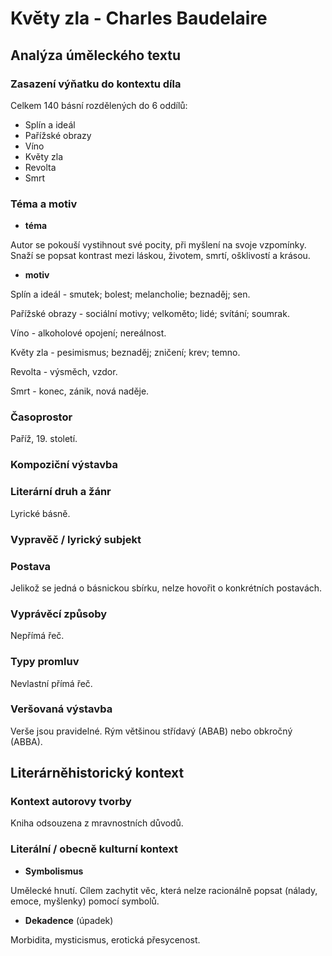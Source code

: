 # Květy zla - Charles Baudelaire

## Analýza úměleckého textu

### Zasazení výňatku do kontextu díla

Celkem 140 básní rozdělených do 6 oddílů:

- Splín a ideál
- Pařížské obrazy
- Víno
- Květy zla
- Revolta
- Smrt

### Téma a motiv

- **téma**

Autor se pokouší vystihnout své pocity, při myšlení na svoje vzpomínky. Snaží se popsat kontrast mezi láskou, životem, smrtí, ošklivostí a krásou.

- **motiv**

Splín a ideál - smutek; bolest; melancholie; beznaděj; sen.

Pařížské obrazy - sociální motivy; velkoměto; lidé; svítání; soumrak.

Víno - alkoholové opojení; nereálnost.

Květy zla - pesimismus; beznaděj; zničení; krev; temno.

Revolta - výsměch, vzdor.

Smrt - konec, zánik, nová naděje.

### Časoprostor

Paříž, 19. století.

### Kompoziční výstavba

### Literární druh a žánr

Lyrické básně.

### Vypravěč / lyrický subjekt

### Postava

Jelikož se jedná o básnickou sbírku, nelze hovořit o konkrétních postavách.

### Vyprávěcí způsoby

Nepřímá řeč.

### Typy promluv

Nevlastní přímá řeč.

### Veršovaná výstavba

Verše jsou pravidelné. Rým většinou střídavý (ABAB) nebo obkročný (ABBA).

## Literárněhistorický kontext

### Kontext autorovy tvorby

Kniha odsouzena z mravnostních důvodů.

### Literální / obecně kulturní kontext

- **Symbolismus**

Umělecké hnutí. Cílem zachytit věc, která nelze racionálně popsat (nálady, emoce, myšlenky) pomocí symbolů.

- **Dekadence** (úpadek)

Morbidita, mysticismus, erotická přesycenost.
